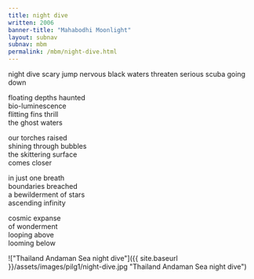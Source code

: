 ```yaml
---
title: night dive
written: 2006
banner-title: "Mahabodhi Moonlight" 
layout: subnav
subnav: mbm
permalink: /mbm/night-dive.html
---
```


<div class="poem">
night dive  
scary jump nervous  
black waters threaten  
serious scuba  
going down
 
floating depths haunted  
bio-luminescence  
flitting fins thrill  
the ghost waters
   
our torches raised  
shining through bubbles  
the skittering surface  
comes closer
 
in just one breath  
boundaries breached  
a bewilderment of stars  
ascending infinity
 
cosmic expanse  
of wonderment  
looping above  
looming below
</div>

!["Thailand Andaman Sea night dive"]({{ site.baseurl }}/assets/images/pilg1/night-dive.jpg "Thailand Andaman Sea night dive")

